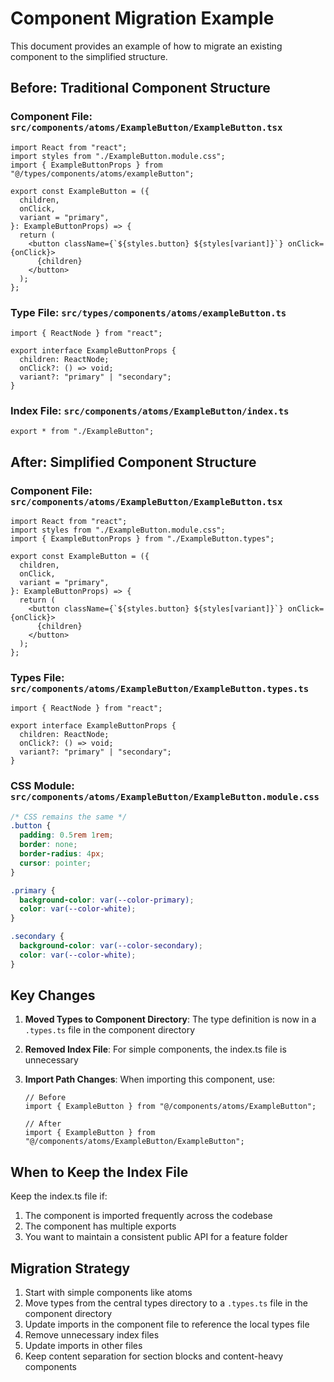 # Component Migration Example

This document provides an example of how to migrate an existing component to the simplified structure.

## Before: Traditional Component Structure

### Component File: `src/components/atoms/ExampleButton/ExampleButton.tsx`

```tsx
import React from "react";
import styles from "./ExampleButton.module.css";
import { ExampleButtonProps } from "@/types/components/atoms/exampleButton";

export const ExampleButton = ({
  children,
  onClick,
  variant = "primary",
}: ExampleButtonProps) => {
  return (
    <button className={`${styles.button} ${styles[variant]}`} onClick={onClick}>
      {children}
    </button>
  );
};
```

### Type File: `src/types/components/atoms/exampleButton.ts`

```tsx
import { ReactNode } from "react";

export interface ExampleButtonProps {
  children: ReactNode;
  onClick?: () => void;
  variant?: "primary" | "secondary";
}
```

### Index File: `src/components/atoms/ExampleButton/index.ts`

```tsx
export * from "./ExampleButton";
```

## After: Simplified Component Structure

### Component File: `src/components/atoms/ExampleButton/ExampleButton.tsx`

```tsx
import React from "react";
import styles from "./ExampleButton.module.css";
import { ExampleButtonProps } from "./ExampleButton.types";

export const ExampleButton = ({
  children,
  onClick,
  variant = "primary",
}: ExampleButtonProps) => {
  return (
    <button className={`${styles.button} ${styles[variant]}`} onClick={onClick}>
      {children}
    </button>
  );
};
```

### Types File: `src/components/atoms/ExampleButton/ExampleButton.types.ts`

```tsx
import { ReactNode } from "react";

export interface ExampleButtonProps {
  children: ReactNode;
  onClick?: () => void;
  variant?: "primary" | "secondary";
}
```

### CSS Module: `src/components/atoms/ExampleButton/ExampleButton.module.css`

```css
/* CSS remains the same */
.button {
  padding: 0.5rem 1rem;
  border: none;
  border-radius: 4px;
  cursor: pointer;
}

.primary {
  background-color: var(--color-primary);
  color: var(--color-white);
}

.secondary {
  background-color: var(--color-secondary);
  color: var(--color-white);
}
```

## Key Changes

1. **Moved Types to Component Directory**: The type definition is now in a `.types.ts` file in the component directory
2. **Removed Index File**: For simple components, the index.ts file is unnecessary
3. **Import Path Changes**: When importing this component, use:

   ```tsx
   // Before
   import { ExampleButton } from "@/components/atoms/ExampleButton";

   // After
   import { ExampleButton } from "@/components/atoms/ExampleButton/ExampleButton";
   ```

## When to Keep the Index File

Keep the index.ts file if:

1. The component is imported frequently across the codebase
2. The component has multiple exports
3. You want to maintain a consistent public API for a feature folder

## Migration Strategy

1. Start with simple components like atoms
2. Move types from the central types directory to a `.types.ts` file in the component directory
3. Update imports in the component file to reference the local types file
4. Remove unnecessary index files
5. Update imports in other files
6. Keep content separation for section blocks and content-heavy components
